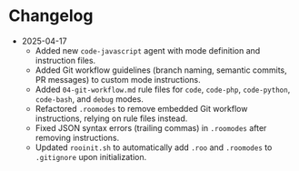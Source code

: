 # Changelog

* 2025-04-17
  * Added new `code-javascript` agent with mode definition and instruction files.
  * Added Git workflow guidelines (branch naming, semantic commits, PR messages) to custom mode instructions.
  * Added `04-git-workflow.md` rule files for `code`, `code-php`, `code-python`, `code-bash`, and `debug` modes.
  * Refactored `.roomodes` to remove embedded Git workflow instructions, relying on rule files instead.
  * Fixed JSON syntax errors (trailing commas) in `.roomodes` after removing instructions.
  * Updated `rooinit.sh` to automatically add `.roo` and `.roomodes` to `.gitignore` upon initialization.
